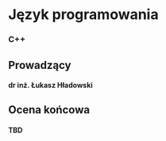 # Język programowania
### C++

## Prowadzący
#### dr inż. Łukasz Hładowski

## Ocena końcowa
#### TBD
